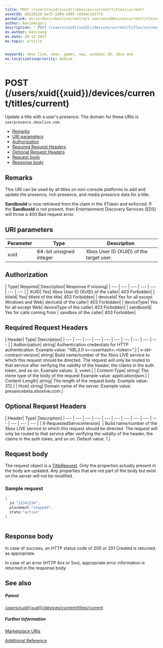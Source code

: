 ```yaml
---
title: POST (/users/xuid({xuid})/devices/current/titles/current)
assetID: d5e2d12d-ba75-2d04-2805-c69a4c143f73
permalink: en-us/docs/xboxlive/rest/uri-usersxuiddevicescurrenttitlescurrentpost.html
author: KevinAsgari
description: ' POST (/users/xuid({xuid})/devices/current/titles/current)'
ms.author: kevinasg
ms.date: 20-12-2017
ms.topic: article


keywords: xbox live, xbox, games, uwp, windows 10, xbox one
ms.localizationpriority: medium
---
```



# POST (/users/xuid({xuid})/devices/current/titles/current)
Update a title with a user's presence. 
The domain for these URIs is `userpresence.xboxlive.com`.
 
  * [Remarks](#ID4EV)
  * [URI parameters](#ID4EEB)
  * [Authorization](#ID4EPB)
  * [Required Request Headers](#ID4ENE)
  * [Optional Request Headers](#ID4ERG)
  * [Request body](#ID4ERH)
  * [Response body](#ID4EKAAC)
 
<a id="ID4EV"></a>

 
## Remarks
 
This URI can be used by all titles on non-console platforms to add and update the presence, rich presence, and media presence data for a title.
 
**SandboxId** is now retrieved from the claim in the XToken and enforced. If the **SandboxId** is not present, then Entertainment Discovery Services (EDS) will throw a 400 Bad request error.
  
<a id="ID4EEB"></a>

 
## URI parameters
 
| Parameter| Type| Description| 
| --- | --- | --- | 
| xuid| 64-bit unsigned integer| Xbox User ID (XUID) of the target user.| 
  
<a id="ID4EPB"></a>

 
## Authorization
 
| Type| Required| Description| Response if missing| 
| --- | --- | --- | --- | --- | --- | --- | 
| XUID| Yes| Xbox User ID (XUID) of the caller| 403 Forbidden| 
| titleId| Yes| titleId of the title| 403 Forbidden| 
| deviceId| Yes for all except Windows and Web| deviceId of the caller| 403 Forbidden| 
| deviceType| Yes for all except Web| deviceType of the caller| 403 Forbidden| 
| sandboxId| Yes for calls coming from | sandbox of the caller| 403 Forbidden| 
  
<a id="ID4ENE"></a>

 
## Required Request Headers
 
| Header| Type| Description| 
| --- | --- | --- | --- | --- | --- | --- | --- | --- | --- | 
| Authorization| string| Authentication credentials for HTTP authentication. Example value: "XBL3.0 x=&lt;userhash>;&lt;token>".| 
| x-xbl-contract-version| string| Build name/number of the Xbox LIVE service to which this request should be directed. The request will only be routed to that service after verifying the validity of the header, the claims in the auth token, and so on. Example values: 3, vnext.| 
| Content-Type| string| The mime type of the body of the request Example value: application/json.| 
| Content-Length| string| The length of the request body. Example value: 312.| 
| Host| string| Domain name of the server. Example value: presencebeta.xboxlive.com.| 
  
<a id="ID4ERG"></a>

 
## Optional Request Headers
 
| Header| Type| Description| 
| --- | --- | --- | --- | --- | --- | --- | --- | --- | --- | --- | --- | --- | 
| X-RequestedServiceVersion|  | Build name/number of the Xbox LIVE service to which this request should be directed. The request will only be routed to that service after verifying the validity of the header, the claims in the auth token, and so on. Default value: 1.| 
  
<a id="ID4ERH"></a>

 
## Request body
 
The request object is a [TitleRequest](../../json/json-titlerequest.md). Only the properties actually present in the body are updated. Any properties that are not part of the body but exist on the server will not be modified.
 
<a id="ID4EAAAC"></a>

 
### Sample request
 

```cpp
{
  id:"12341234",
  placement:"snapped",
  state:"active"
}
      
```

   
<a id="ID4EKAAC"></a>

 
## Response body
 
In case of success, an HTTP status code of 200 or 201 Created is returned, as appropriate.
 
In case of an error (HTTP 4xx or 5xx), appropriate error information is returned in the response body.
  
<a id="ID4EVAAC"></a>

 
## See also
 
<a id="ID4EXAAC"></a>

 
##### Parent 

[/users/xuid({xuid})/devices/current/titles/current](uri-usersxuiddevicescurrenttitlescurrent.md)

  
<a id="ID4EBBAC"></a>

 
##### Further Information 

[Marketplace URIs](../marketplace/atoc-reference-marketplace.md)

 [Additional Reference](../../additional/atoc-xboxlivews-reference-additional.md)

   